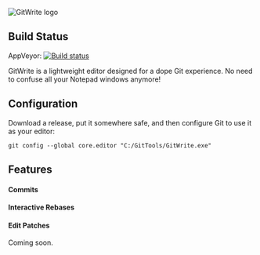 ![GitWrite logo](https://github.com/alexwnovak/GitWrite/raw/docs/readme/docs/logo.png)


## Build Status

AppVeyor: [![Build status](https://ci.appveyor.com/api/projects/status/wilnax44yhyrsfhf?svg=true)](https://ci.appveyor.com/project/alexwnovak/gitwrite)

GitWrite is a lightweight editor designed for a dope Git experience. No need to confuse all your Notepad windows anymore!

## Configuration

Download a release, put it somewhere safe, and then configure Git to use it as your editor:
```
git config --global core.editor "C:/GitTools/GitWrite.exe"
```

## Features

#### Commits
#### Interactive Rebases
#### Edit Patches

Coming soon.

